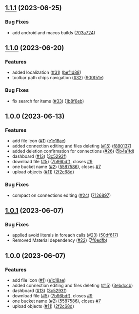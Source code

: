 ## [1.1.1](https://github.com/64mb/pilot-s3/compare/v1.1.0...v1.1.1) (2023-06-25)


### Bug Fixes

* add android and macos builds ([703a724](https://github.com/64mb/pilot-s3/commit/703a724459f6dad353db0b14a72255845ebab8b0))

## [1.1.0](https://github.com/64mb/pilot-s3/compare/v1.0.0...v1.1.0) (2023-06-20)


### Features

* added localization ([#31](https://github.com/64mb/pilot-s3/issues/31)) ([bef1d88](https://github.com/64mb/pilot-s3/commit/bef1d888ea50f57f24edbfbb13b4226fc173d3b8))
* toolbar path chips navigation ([#32](https://github.com/64mb/pilot-s3/issues/32)) ([900f51e](https://github.com/64mb/pilot-s3/commit/900f51ea211b0440aaef8e2f1cb3d826f576152a))


### Bug Fixes

* fix search for items ([#33](https://github.com/64mb/pilot-s3/issues/33)) ([1b8f6eb](https://github.com/64mb/pilot-s3/commit/1b8f6eb691eb2e2652a3166bd146c626cb0f3aaa))

## 1.0.0 (2023-06-13)


### Features

* add file icon ([#1](https://github.com/64mb/pilot-s3/issues/1)) ([e1c18ae](https://github.com/64mb/pilot-s3/commit/e1c18aef2a1854a47803993b53e683d00ab341c7))
* added connection editing and files deleting ([#15](https://github.com/64mb/pilot-s3/issues/15)) ([f890137](https://github.com/64mb/pilot-s3/commit/f8901372325e3ea8782f94345c39347c2be1121b))
* added deletion confirmation for connections ([#26](https://github.com/64mb/pilot-s3/issues/26)) ([5b4a1fd](https://github.com/64mb/pilot-s3/commit/5b4a1fde206ea756b5d14b3ab9b371aba8b9905e))
* dashboard ([#13](https://github.com/64mb/pilot-s3/issues/13)) ([3c5293f](https://github.com/64mb/pilot-s3/commit/3c5293ffab54dad9df4d322c69f7da4498d11ba6))
* download file ([#5](https://github.com/64mb/pilot-s3/issues/5)) ([7b96bdf](https://github.com/64mb/pilot-s3/commit/7b96bdf7399ed6762f3703d7be4e5fe0a3beabf1)), closes [#9](https://github.com/64mb/pilot-s3/issues/9)
* one bucket name ([#2](https://github.com/64mb/pilot-s3/issues/2)) ([5587586](https://github.com/64mb/pilot-s3/commit/55875862c9a95554fa209a018963cffc68624c89)), closes [#7](https://github.com/64mb/pilot-s3/issues/7)
* upload objects ([#11](https://github.com/64mb/pilot-s3/issues/11)) ([2f2c68d](https://github.com/64mb/pilot-s3/commit/2f2c68d9927c05d101fc70b306485ea64e1cccfd))


### Bug Fixes

* compact on connections editing ([#24](https://github.com/64mb/pilot-s3/issues/24)) ([7126897](https://github.com/64mb/pilot-s3/commit/71268971e5cdbba8bb969c99ddde68542e579a9a))

## [1.0.1](https://github.com/64mb/pilot-s3/compare/v1.0.0...v1.0.1) (2023-06-07)


### Bug Fixes

* applied avoid literals in foreach calls ([#23](https://github.com/64mb/pilot-s3/issues/23)) ([50df617](https://github.com/64mb/pilot-s3/commit/50df61773c0f394fd13cfbbc5d28b1f8b85f5117))
* Removed Material dependency ([#22](https://github.com/64mb/pilot-s3/issues/22)) ([7f0edfb](https://github.com/64mb/pilot-s3/commit/7f0edfb9c05a21a6e51b36236423591b06cd6605))

## 1.0.0 (2023-06-07)


### Features

* add file icon ([#1](https://github.com/64mb/pilot-s3/issues/1)) ([e1c18ae](https://github.com/64mb/pilot-s3/commit/e1c18aef2a1854a47803993b53e683d00ab341c7))
* added connection editing and files deleting ([#15](https://github.com/64mb/pilot-s3/issues/15)) ([3ebdccb](https://github.com/64mb/pilot-s3/commit/3ebdccb4bf20a951e507b3ca1f81f044b3e93077))
* dashboard ([#13](https://github.com/64mb/pilot-s3/issues/13)) ([3c5293f](https://github.com/64mb/pilot-s3/commit/3c5293ffab54dad9df4d322c69f7da4498d11ba6))
* download file ([#5](https://github.com/64mb/pilot-s3/issues/5)) ([7b96bdf](https://github.com/64mb/pilot-s3/commit/7b96bdf7399ed6762f3703d7be4e5fe0a3beabf1)), closes [#9](https://github.com/64mb/pilot-s3/issues/9)
* one bucket name ([#2](https://github.com/64mb/pilot-s3/issues/2)) ([5587586](https://github.com/64mb/pilot-s3/commit/55875862c9a95554fa209a018963cffc68624c89)), closes [#7](https://github.com/64mb/pilot-s3/issues/7)
* upload objects ([#11](https://github.com/64mb/pilot-s3/issues/11)) ([2f2c68d](https://github.com/64mb/pilot-s3/commit/2f2c68d9927c05d101fc70b306485ea64e1cccfd))
